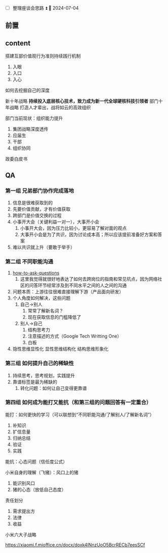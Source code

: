 - [ ] 整理座谈会思路 ⏫ 📅 2024-07-04
## 前置
## content

搭建互部价值观行为准则持续践行机制

1. 入眼
2. 入口
3. 入心

如何去挖掘自己的深度

新十年战略 **持续投入底层核心技术，致力成为新一代全球硬核科技引领者**
部门十年战略 打造人才辈出，战将如云的高效组织

部门当前现状：组织能力提升

1. 集团战略深度透传
2. 应届生
3. 干部
4. 组织协同

政委白皮书

## QA
### 第一组 兄弟部门协作完成落地

1. 信息是很难获取到的
2. 先要价值贡献，才有价值获取
3. 跨部门是价值交换的过程
4. 小事开大会（关键利益一对一），大事开小会
	1. 小事开大会，因为压力比较小，更容易了解对面的观点
	2. 大事开小会是为了共识，因为讨论成本高；所以应该提前准备好方案和答案
6. 难以共识就上升（要敢于举手）

### 第二组 不同职能沟通

1. [how-to-ask-questions](https://github.com/ryanhanwu/How-To-Ask-Questions-The-Smart-Way?tab=readme-ov-file#%E5%A5%BD%E5%95%8F%E9%A1%8C%E8%88%87%E8%A0%A2%E5%95%8F%E9%A1%8C)
	1. 这里我觉得就很好地表达了如何去跨岗位的指南和常见坑点，因为网络社区的问答环节经常涉及到不同水平之间的人之间的沟通
2. 问题本质：上游往往很难直接理解下游（产品面向研发）
3. 个人角度如何解决，这些问题
	1. 自己->别人
		1. 常常了解新名词？
		2. 现在获取信息的门槛降低了
	2. 别人->自己
		1. 结构思考力
		2. 注意描述的方式（Google Tech Writting One）
		3. 白板
4. 隐性思维显性化 显性思维结构化 结构思维形象化

### 第三组 如何提升自己的稀缺性

1. 持续思考，思考规划，实践提升
2. 靠谱标签是最为稀缺的
	1. 转化问题：如何让自己变得更靠谱

### 第四组 如何成为能打又能抗（和第三组的问题回答有一定重合）

能打：如何更快的学习（可以联想到“不同职能沟通/了解别人/了解新名词”）

1. 补知识
2. 扩信息量
3. 归纳总结
4. 验证
5. 实践

能抗：心态问题（信任度公式）

小米自身的理解（飞猪）：风口上的猪

1. 能识别风口
2. 猪的心态（放低自己态度）

责任划分

1. 需求提出方
2. 法律
3. 收益

小米六大子战略

https://xiaomi.f.mioffice.cn/docx/doxk4lNnzUoO5BcrRECb7eesSCf